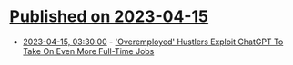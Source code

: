 # [Published on 2023-04-15](index.md)

* [2023-04-15, 03:30:00](https://slashdot.org/story/23/04/14/2152250/overemployed-hustlers-exploit-chatgpt-to-take-on-even-more-full-time-jobs?utm_source=rss1.0mainlinkanon&utm_medium=feed) - ['Overemployed' Hustlers Exploit ChatGPT To Take On Even More Full-Time Jobs](https://slashdot.org/story/23/04/14/2152250/overemployed-hustlers-exploit-chatgpt-to-take-on-even-more-full-time-jobs?utm_source=rss1.0mainlinkanon&utm_medium=feed)
